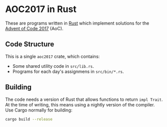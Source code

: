 # AOC2017 in Rust

These are programs written in [Rust](https://rust-lang.org) which implement
solutions for the [Advent of Code 2017](http://adventofcode.com/2017) (AoC).

## Code Structure

This is a single `aoc2017` crate, which contains:

- Some shared utility code in `src/lib.rs`.
- Programs for each day's assignmens in `src/bin/*.rs`.

## Building

The code needs a version of Rust that allows functions to return `impl Trait`.
At the time of writing, this means using a nightly version of the compiler.
Use Cargo normally for building:

```sh
cargo build --release
```
